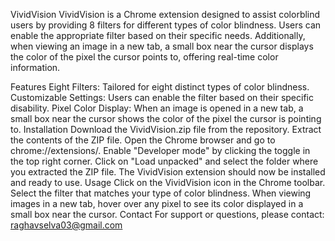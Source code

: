 VividVision
VividVision is a Chrome extension designed to assist colorblind users by providing 8 filters for different types of color blindness. Users can enable the appropriate filter based on their specific needs. Additionally, when viewing an image in a new tab, a small box near the cursor displays the color of the pixel the cursor points to, offering real-time color information.

Features
Eight Filters: Tailored for eight distinct types of color blindness.
Customizable Settings: Users can enable the filter based on their specific disability.
Pixel Color Display: When an image is opened in a new tab, a small box near the cursor shows the color of the pixel the cursor is pointing to.
Installation
Download the VividVision.zip file from the repository.
Extract the contents of the ZIP file.
Open the Chrome browser and go to chrome://extensions/.
Enable "Developer mode" by clicking the toggle in the top right corner.
Click on "Load unpacked" and select the folder where you extracted the ZIP file.
The VividVision extension should now be installed and ready to use.
Usage
Click on the VividVision icon in the Chrome toolbar.
Select the filter that matches your type of color blindness.
When viewing images in a new tab, hover over any pixel to see its color displayed in a small box near the cursor.
Contact
For support or questions, please contact: raghavselva03@gmail.com
